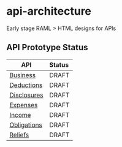 
# api-architecture

Early stage RAML > HTML designs for APIs

## API Prototype Status

| API              | Status |
|------------------|:-------|
| [Business](        https://htmlpreview.github.io/?https://github.com/hmrc/api-architecture/blob/master/business/business-printable.html)       | DRAFT  |
| [Deductions](      https://htmlpreview.github.io/?https://github.com/hmrc/api-architecture/blob/master/deductions/deductions-printable.html)       | DRAFT  |
| [Disclosures](     https://htmlpreview.github.io/?https://github.com/hmrc/api-architecture/blob/master/disclosures/disclosures-printable.html)       | DRAFT  |
| [Expenses](        https://htmlpreview.github.io/?https://github.com/hmrc/api-architecture/blob/master/expenses/expenses-printable.html)       | DRAFT  |
| [Income](          https://htmlpreview.github.io/?https://github.com/hmrc/api-architecture/blob/master/income/income-printable.html)       | DRAFT  |
| [Obligations](     https://htmlpreview.github.io/?https://github.com/hmrc/api-architecture/blob/master/obligations/obligations-printable.html)      | DRAFT  |
| [Reliefs](         https://htmlpreview.github.io/?https://github.com/hmrc/api-architecture/blob/master/reliefs/reliefs-printable.html)       | DRAFT  |
